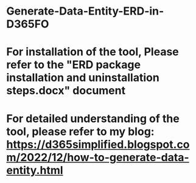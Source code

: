 # Generate-Data-Entity-ERD-in-D365FO
# For installation of the tool, Please refer to the "ERD package installation and uninstallation steps.docx" document
# For detailed understanding of the tool, please refer to my blog: https://d365simplified.blogspot.com/2022/12/how-to-generate-data-entity.html
